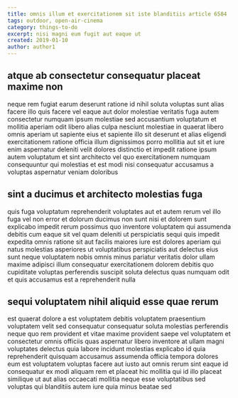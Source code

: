 ```yaml
---
title: omnis illum et exercitationem sit iste blanditiis article 6584
tags: outdoor, open-air-cinema
category: things-to-do
excerpt: nisi magni eum fugit aut eaque ut
created: 2019-01-10
author: author1
---
```


## atque ab consectetur consequatur placeat maxime non

neque rem fugiat earum deserunt ratione id nihil soluta voluptas sunt alias facere illo quis facere vel eaque aut dolor molestiae veritatis fuga autem consectetur numquam ipsum molestiae sed accusantium voluptatum et mollitia aperiam odit libero alias culpa nesciunt molestiae in quaerat libero omnis aperiam ut sapiente eius et sapiente illo sit deserunt et alias eligendi exercitationem ratione officia illum dignissimos porro mollitia aut sit et iure enim aspernatur deleniti velit dolores distinctio et impedit ratione ipsum autem voluptatum et sint architecto vel quo exercitationem numquam consequuntur qui molestias et est modi nisi consequatur accusamus a voluptas aspernatur veniam doloribus

## sint a ducimus et architecto molestias fuga

quis fuga voluptatum reprehenderit voluptates aut et autem rerum vel illo fuga vel non error et dolorum ducimus non sunt nisi et dolorem sunt explicabo impedit rerum possimus quo inventore voluptatem qui assumenda debitis cum eaque sit vel quam deleniti ut perspiciatis sequi quis impedit expedita omnis ratione sit aut facilis maiores iure est dolores aperiam qui natus molestias asperiores ut voluptatibus perspiciatis aut delectus eius sunt neque voluptatem nobis omnis minus pariatur veritatis dolor ullam maxime adipisci illum consequatur exercitationem dolorem debitis quo cupiditate voluptas perferendis suscipit soluta delectus quas numquam odit et quis accusamus est a reprehenderit nulla

## sequi voluptatem nihil aliquid esse quae rerum

est quaerat dolore a est voluptatem debitis voluptatem praesentium voluptatem velit sed consequatur consequatur soluta molestias perferendis neque quo rem provident et vitae maxime provident saepe vel voluptatem et consectetur omnis officiis quas aspernatur libero inventore at ullam magni voluptates delectus quia labore incidunt molestias explicabo id quia reprehenderit quisquam accusamus assumenda officia tempora dolores eum est voluptatem voluptas facere aut iusto aut omnis rerum sint eaque id consequatur ex modi aliquam rem et placeat hic mollitia qui id illo placeat similique ut aut alias occaecati mollitia neque esse voluptatibus sed voluptas qui blanditiis autem iure quia minus beatae sed
